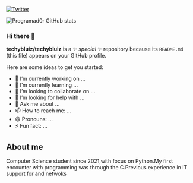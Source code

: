 
[![Twitter](https://img.shields.io/badge/Twitter-1DA1F2?style=for-the-badge&logo=twitter&logoColor=white)](https://twitter.com/biihlz_)

![Programad0r GitHub stats](https://github-readme-stats.vercel.app/api?username=techybluiz&show_icons=true&theme=dracula)


### Hi there 👋

**techybluiz/techybluiz** is a ✨ _special_ ✨ repository because its `README.md` (this file) appears on your GitHub profile.

Here are some ideas to get you started:

- 🔭 I’m currently working on ...
- 🌱 I’m currently learning ...
- 👯 I’m looking to collaborate on ...
- 🤔 I’m looking for help with ...
- 💬 Ask me about ...
- 📫 How to reach me: ...
- 😄 Pronouns: ...
- ⚡ Fun fact: ...

## About me

Computer Science student since 2021,with focus on Python.My first encounter with programming was through the C.Previous experience in IT support for and netwoks
